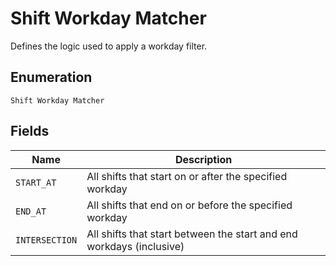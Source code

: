 
# Shift Workday Matcher

Defines the logic used to apply a workday filter.

## Enumeration

`Shift Workday Matcher`

## Fields

| Name | Description |
|  --- | --- |
| `START_AT` | All shifts that start on or after the specified workday |
| `END_AT` | All shifts that end on or before the specified workday |
| `INTERSECTION` | All shifts that start between the start and end workdays (inclusive) |

